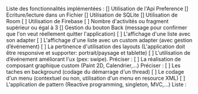 Liste des fonctionnalités implémentées :
[] Utilisation de l'Api Preference
[] Ecriture/lecture dans un Fichier
[] Utilisation de SQLite
[] Utilisation de Room
[ ] Utilisation de Firebase
[ ] Nombre d'activités ou fragment supérieur ou égal à 3
[] Gestion du bouton Back (message pour confirmer que l'on veut réellement quitter l'application)
[ ] L'affichage d'une liste avec son adapter
[ ] L'affichage d'une liste avec un custom adapter (avec gestion d’événement)
[ ] La pertinence d'utilisation des layouts (L'application doit être responsive et supporter: portrait/paysage et tablette)
[ ] L'utilisation de d’événement améliorant l'ux (pex: swipe). Préciser :
[ ] La réalisation de composant graphique custom (Paint 2D, Calendrier,...) Préciser :
[ ] Les taches en background (codage du démarrage d'un thread)
[ ] Le codage d'un menu (contextuel ou non, utilisation d'un menu en resource XML)
[ ] L'application de pattern (Reactive programming, singleton, MVC,...) Liste :
